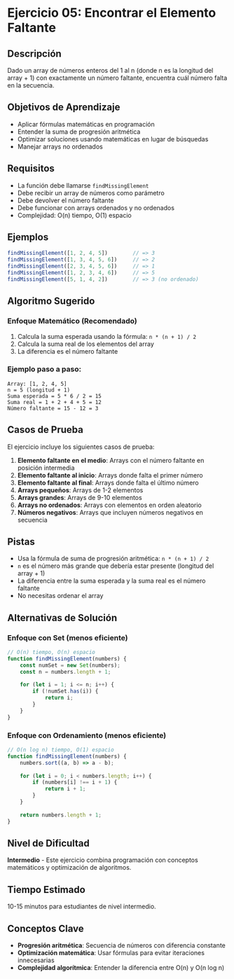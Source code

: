# Ejercicio 05: Encontrar el Elemento Faltante

## Descripción

Dado un array de números enteros del 1 al n (donde n es la longitud del array + 1) con exactamente un número faltante, encuentra cuál número falta en la secuencia.

## Objetivos de Aprendizaje

- Aplicar fórmulas matemáticas en programación
- Entender la suma de progresión aritmética
- Optimizar soluciones usando matemáticas en lugar de búsquedas
- Manejar arrays no ordenados

## Requisitos

- La función debe llamarse `findMissingElement`
- Debe recibir un array de números como parámetro
- Debe devolver el número faltante
- Debe funcionar con arrays ordenados y no ordenados
- Complejidad: O(n) tiempo, O(1) espacio

## Ejemplos

```javascript
findMissingElement([1, 2, 4, 5])        // => 3
findMissingElement([1, 3, 4, 5, 6])     // => 2
findMissingElement([2, 3, 4, 5, 6])     // => 1
findMissingElement([1, 2, 3, 4, 6])     // => 5
findMissingElement([5, 1, 4, 2])        // => 3 (no ordenado)
```

## Algoritmo Sugerido

### Enfoque Matemático (Recomendado)
1. Calcula la suma esperada usando la fórmula: `n * (n + 1) / 2`
2. Calcula la suma real de los elementos del array
3. La diferencia es el número faltante

### Ejemplo paso a paso:
```
Array: [1, 2, 4, 5]
n = 5 (longitud + 1)
Suma esperada = 5 * 6 / 2 = 15
Suma real = 1 + 2 + 4 + 5 = 12
Número faltante = 15 - 12 = 3
```

## Casos de Prueba

El ejercicio incluye los siguientes casos de prueba:

1. **Elemento faltante en el medio**: Arrays con el número faltante en posición intermedia
2. **Elemento faltante al inicio**: Arrays donde falta el primer número
3. **Elemento faltante al final**: Arrays donde falta el último número
4. **Arrays pequeños**: Arrays de 1-2 elementos
5. **Arrays grandes**: Arrays de 9-10 elementos
6. **Arrays no ordenados**: Arrays con elementos en orden aleatorio
7. **Números negativos**: Arrays que incluyen números negativos en secuencia

## Pistas

- Usa la fórmula de suma de progresión aritmética: `n * (n + 1) / 2`
- `n` es el número más grande que debería estar presente (longitud del array + 1)
- La diferencia entre la suma esperada y la suma real es el número faltante
- No necesitas ordenar el array

## Alternativas de Solución

### Enfoque con Set (menos eficiente)
```javascript
// O(n) tiempo, O(n) espacio
function findMissingElement(numbers) {
    const numSet = new Set(numbers);
    const n = numbers.length + 1;
    
    for (let i = 1; i <= n; i++) {
        if (!numSet.has(i)) {
            return i;
        }
    }
}
```

### Enfoque con Ordenamiento (menos eficiente)
```javascript
// O(n log n) tiempo, O(1) espacio
function findMissingElement(numbers) {
    numbers.sort((a, b) => a - b);
    
    for (let i = 0; i < numbers.length; i++) {
        if (numbers[i] !== i + 1) {
            return i + 1;
        }
    }
    
    return numbers.length + 1;
}
```

## Nivel de Dificultad

**Intermedio** - Este ejercicio combina programación con conceptos matemáticos y optimización de algoritmos.

## Tiempo Estimado

10-15 minutos para estudiantes de nivel intermedio.

## Conceptos Clave

- **Progresión aritmética**: Secuencia de números con diferencia constante
- **Optimización matemática**: Usar fórmulas para evitar iteraciones innecesarias
- **Complejidad algorítmica**: Entender la diferencia entre O(n) y O(n log n)

